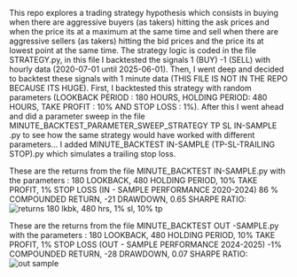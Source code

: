 This repo explores a trading strategy hypothesis which consists in buying when there are aggressive buyers (as takers) hitting the ask prices and when the price its at a maximum at the same 
time and sell when there are aggressive sellers (as takers) hitting the bid prices and the price its at lowest point at the same time.
The strategy logic is coded in the file STRATEGY.py, in this file I backtested the signals 1 (BUY) -1 (SELL) with hourly data (2020-07-01 until 2025-06-01). Then, I went deep and decided to backtest these signals with 1 minute data (THIS FILE IS NOT IN THE REPO BECAUSE ITS HUGE). First, I backtested this strategy with random parameters (LOOKBACK PERIOD : 180 HOURS, HOLDING PERIOD: 480 HOURS, TAKE PROFIT : 10% AND STOP LOSS : 1%). After this I went ahead and did a parameter sweep in the file MINUTE_BACKTEST_PARAMETER_SWEEP_STRATEGY TP SL IN-SAMPLE .py to see how the same strategy would have worked with different parameters...
I added MINUTE_BACKTEST IN-SAMPLE (TP-SL-TRAILING STOP).py which simulates a trailing stop loss.

These are the returns from the file MINUTE_BACKTEST IN-SAMPLE.py with the parameters : 180 LOOKBACK, 480 HOLDING PERIOD, 10% TAKE PROFIT, 1% STOP LOSS (IN - SAMPLE PERFORMANCE 2020-2024) 86 % COMPOUNDED RETURN, -21 DRAWDOWN, 0.65 SHARPE RATIO:
![returns 180 lkbk, 480 hrs, 1% sl, 10% tp](https://github.com/user-attachments/assets/0763fc52-d4f8-4e21-b581-03f8cd9451f5)

These are the returns from the file MINUTE_BACKTEST OUT -SAMPLE.py with the parameters : 180 LOOKBACK, 480 HOLDING PERIOD, 10% TAKE PROFIT, 1% STOP LOSS (OUT - SAMPLE PERFORMANCE 2024-2025) -1% COMPOUNDED RETURN, -28 DRAWDOWN, 0.07 SHARPE RATIO:
![out sample](https://github.com/user-attachments/assets/4053bfbf-cd78-4727-b47d-6b6f01aef1da)


